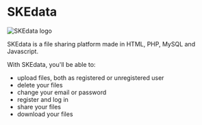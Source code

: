 # SKEdata

![SKEdata logo](https://sebastianoriva.altervista.org/data/img/skedata1.png)

SKEdata is a file sharing platform made in HTML, PHP, MySQL and Javascript.

With SKEdata, you'll be able to: 
 - upload files, both as registered or unregistered user
 - delete your files
 - change your email or password
 - register and log in 
 - share your files
 - download your files
